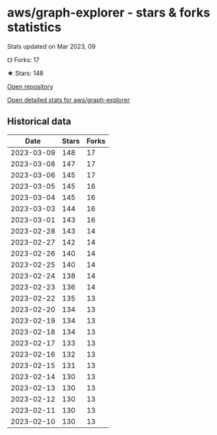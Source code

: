 # aws/graph-explorer - stars & forks statistics

Stats updated on Mar 2023, 09

☋ Forks: 17

★ Stars: 148

[Open repository](https://github.com/aws/graph-explorer)

[Open detailed stats for aws/graph-explorer](https://reviewgithub.com/rep/aws/graph-explorer)

## Historical data
| Date | Stars | Forks |
|------|-------|-------|
| 2023-03-09 | 148 | 17 | 
| 2023-03-08 | 147 | 17 | 
| 2023-03-06 | 145 | 17 | 
| 2023-03-05 | 145 | 16 | 
| 2023-03-04 | 145 | 16 | 
| 2023-03-03 | 144 | 16 | 
| 2023-03-01 | 143 | 16 | 
| 2023-02-28 | 143 | 14 | 
| 2023-02-27 | 142 | 14 | 
| 2023-02-26 | 140 | 14 | 
| 2023-02-25 | 140 | 14 | 
| 2023-02-24 | 138 | 14 | 
| 2023-02-23 | 136 | 14 | 
| 2023-02-22 | 135 | 13 | 
| 2023-02-20 | 134 | 13 | 
| 2023-02-19 | 134 | 13 | 
| 2023-02-18 | 134 | 13 | 
| 2023-02-17 | 133 | 13 | 
| 2023-02-16 | 132 | 13 | 
| 2023-02-15 | 131 | 13 | 
| 2023-02-14 | 130 | 13 | 
| 2023-02-13 | 130 | 13 | 
| 2023-02-12 | 130 | 13 | 
| 2023-02-11 | 130 | 13 | 
| 2023-02-10 | 130 | 13 | 

